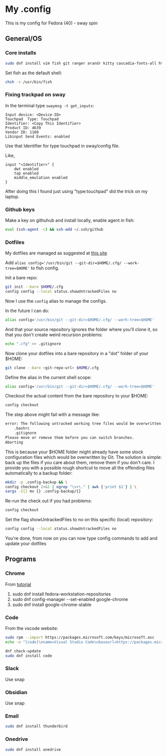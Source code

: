 # My .config

This is my config for Fedora (40) - sway spin

## General/OS

### Core installs

```sh
sudo dnf install vim fish git ranger arandr kitty cascadia-fonts-all htop
```

Set fish as the default shell:

```sh
chsh -s /usr/bin/fish
```

### Fixing trackpad on sway

In the terminal type `swaymsg -t get_inputs`:

```config
Input device: <Device-ID>
Touchpad  Type: Touchpad  
Identifier: <Copy This Identifier> 
Product ID: 4639  
Vendor ID: 1160  
Libinput Send Events: enabled
```

Use that Identifier for type touchpad in sway/config file.

Like,

```config
input "<Identifier>" {
    dwt enabled
    tap enabled
    middle_emulation enabled
}
```

After doing this I found just using "type:touchpad" did the trick on my laptop.

### Github keys

Make a key on githuhub and install locally, enable agent in fish:

```sh
eval (ssh-agent -c) && ssh-add ~/.ssh/github
```

### Dotfiles

My dotfiles are managed as suggested at [this site](https://www.atlassian.com/git/tutorials/dotfiles)

Add `alias config='/usr/bin/git --git-dir=$HOME/.cfg/ --work-tree=$HOME'` to fish config.

Init a bare repo:

```sh
git init --bare $HOME/.cfg
config config --local status.showUntrackedFiles no
```

Now I use the `config` alias to manage the configs.

In the future I can do:

```sh
alias config='/usr/bin/git --git-dir=$HOME/.cfg/ --work-tree=$HOME'
```

And that your source repository ignores the folder where you'll clone it, so that you don't create weird recursion problems:

```sh
echo ".cfg" >> .gitignore
```

Now clone your dotfiles into a bare repository in a "dot" folder of your $HOME:

```sh
git clone --bare <git-repo-url> $HOME/.cfg
```

Define the alias in the current shell scope:

```sh
alias config='/usr/bin/git --git-dir=$HOME/.cfg/ --work-tree=$HOME'
```

Checkout the actual content from the bare repository to your $HOME:

```sh
config checkout
```

The step above might fail with a message like:

```sh
error: The following untracked working tree files would be overwritten by checkout:
    .bashrc
    .gitignore
Please move or remove them before you can switch branches.
Aborting
```

This is because your $HOME folder might already have some stock configuration files which would be overwritten by Git. The solution is simple: back up the files if you care about them, remove them if you don't care. I provide you with a possible rough shortcut to move all the offending files automatically to a backup folder:

```sh
mkdir -p .config-backup && \
config checkout 2>&1 | egrep "\s+\." | awk {'print $1'} | \
xargs -I{} mv {} .config-backup/{}
```

Re-run the check out if you had problems:

```sh
config checkout
```

Set the flag showUntrackedFiles to no on this specific (local) repository:

```sh
config config --local status.showUntrackedFiles no
```

You're done, from now on you can now type config commands to add and update your dotfiles

## Programs

### Chrome

From [tutorial](https://docs.fedoraproject.org/en-US/quick-docs/installing-chromium-or-google-chrome-browsers/)

1. sudo dnf install fedora-workstation-repositories
2. sudo dnf config-manager --set-enabled google-chrome
3. sudo dnf install google-chrome-stable

### Code

From the vscode website:

```sh
sudo rpm --import https://packages.microsoft.com/keys/microsoft.asc
echo -e "[code]\nname=Visual Studio Code\nbaseurl=https://packages.microsoft.com/yumrepos/vscode\nenabled=1\ngpgcheck=1\ngpgkey=https://packages.microsoft.com/keys/microsoft.asc" | sudo tee /etc/yum.repos.d/vscode.repo > /dev/null
```

```sh
dnf check-update
sudo dnf install code 
```

### Slack

Use snap

### Obsidian

Use snap

### Email

```sh
sudo dnf install thunderbird
```

### Onedrive

```sh
sudo dnf install onedrive
```
